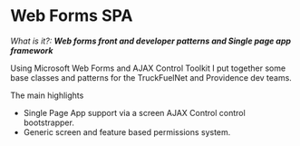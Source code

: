 # Web Forms SPA

*What is it?:* ***Web forms front and developer patterns and Single page app framework***  
  
Using Microsoft Web Forms and AJAX Control Toolkit I put together some base classes and patterns for the TruckFuelNet and Providence dev teams. 

The main highlights 
- Single Page App support via a screen AJAX Control control bootstrapper.
- Generic screen and feature based permissions system.